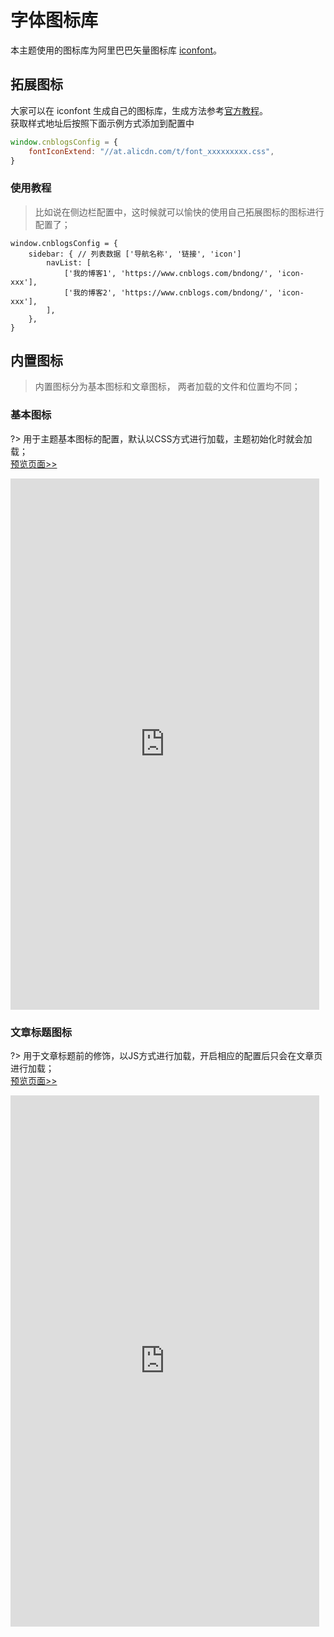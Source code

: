# 字体图标库

本主题使用的图标库为阿里巴巴矢量图标库 [iconfont](https://www.iconfont.cn/)。

## 拓展图标
大家可以在 iconfont 生成自己的图标库，生成方法参考[官方教程](https://www.iconfont.cn/help/detail?spm=a313x.7781069.1998910419.13&helptype=about)。
<br>获取样式地址后按照下面示例方式添加到配置中

```javascript
window.cnblogsConfig = {
    fontIconExtend: "//at.alicdn.com/t/font_xxxxxxxxx.css",
}
```

### 使用教程

> 比如说在侧边栏配置中，这时候就可以愉快的使用自己拓展图标的图标进行配置了；

```
window.cnblogsConfig = {
    sidebar: { // 列表数据 ['导航名称', '链接', 'icon']
        navList: [
            ['我的博客1', 'https://www.cnblogs.com/bndong/', 'icon-xxx'],
            ['我的博客2', 'https://www.cnblogs.com/bndong/', 'icon-xxx'],
        ],
    },
}
```


## 内置图标

> 内置图标分为基本图标和文章图标， 两者加载的文件和位置均不同；


### 基本图标

?> 用于主题基本图标的配置，默认以CSS方式进行加载，主题初始化时就会加载；<br /> [预览页面>>](https://bndong.github.io/Cnblogs-Theme-SimpleMemory/v2/iconfontDemo/demo_index.html)


<iframe
height=850
width=98%
src="https://bndong.github.io/Cnblogs-Theme-SimpleMemory/v2/iconfontDemo/demo_index.html"
frameborder=0
allowfullscreen>
</iframe>

### 文章标题图标

?> 用于文章标题前的修饰，以JS方式进行加载，开启相应的配置后只会在文章页进行加载；<br /> [预览页面>>](https://bndong.github.io/Cnblogs-Theme-SimpleMemory/v2/iconfontDemo/posts_index.html)

<iframe
height=850
width=98%
src="https://bndong.github.io/Cnblogs-Theme-SimpleMemory/v2/iconfontDemo/posts_index.html"
frameborder=0
allowfullscreen>
</iframe>